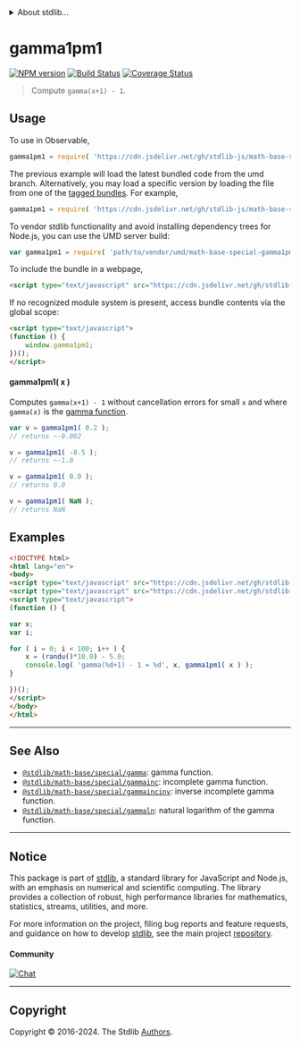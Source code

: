 <!--

@license Apache-2.0

Copyright (c) 2018 The Stdlib Authors.

Licensed under the Apache License, Version 2.0 (the "License");
you may not use this file except in compliance with the License.
You may obtain a copy of the License at

   http://www.apache.org/licenses/LICENSE-2.0

Unless required by applicable law or agreed to in writing, software
distributed under the License is distributed on an "AS IS" BASIS,
WITHOUT WARRANTIES OR CONDITIONS OF ANY KIND, either express or implied.
See the License for the specific language governing permissions and
limitations under the License.

-->


<details>
  <summary>
    About stdlib...
  </summary>
  <p>We believe in a future in which the web is a preferred environment for numerical computation. To help realize this future, we've built stdlib. stdlib is a standard library, with an emphasis on numerical and scientific computation, written in JavaScript (and C) for execution in browsers and in Node.js.</p>
  <p>The library is fully decomposable, being architected in such a way that you can swap out and mix and match APIs and functionality to cater to your exact preferences and use cases.</p>
  <p>When you use stdlib, you can be absolutely certain that you are using the most thorough, rigorous, well-written, studied, documented, tested, measured, and high-quality code out there.</p>
  <p>To join us in bringing numerical computing to the web, get started by checking us out on <a href="https://github.com/stdlib-js/stdlib">GitHub</a>, and please consider <a href="https://opencollective.com/stdlib">financially supporting stdlib</a>. We greatly appreciate your continued support!</p>
</details>

# gamma1pm1

[![NPM version][npm-image]][npm-url] [![Build Status][test-image]][test-url] [![Coverage Status][coverage-image]][coverage-url] <!-- [![dependencies][dependencies-image]][dependencies-url] -->

> Compute `gamma(x+1) - 1`.



<section class="usage">

## Usage

To use in Observable,

```javascript
gamma1pm1 = require( 'https://cdn.jsdelivr.net/gh/stdlib-js/math-base-special-gamma1pm1@umd/browser.js' )
```
The previous example will load the latest bundled code from the umd branch. Alternatively, you may load a specific version by loading the file from one of the [tagged bundles](https://github.com/stdlib-js/math-base-special-gamma1pm1/tags). For example,

```javascript
gamma1pm1 = require( 'https://cdn.jsdelivr.net/gh/stdlib-js/math-base-special-gamma1pm1@v0.2.0-umd/browser.js' )
```

To vendor stdlib functionality and avoid installing dependency trees for Node.js, you can use the UMD server build:

```javascript
var gamma1pm1 = require( 'path/to/vendor/umd/math-base-special-gamma1pm1/index.js' )
```

To include the bundle in a webpage,

```html
<script type="text/javascript" src="https://cdn.jsdelivr.net/gh/stdlib-js/math-base-special-gamma1pm1@umd/browser.js"></script>
```

If no recognized module system is present, access bundle contents via the global scope:

```html
<script type="text/javascript">
(function () {
    window.gamma1pm1;
})();
</script>
```

#### gamma1pm1( x )

Computes `gamma(x+1) - 1` without cancellation errors for small `x` and where `gamma(x)` is the [gamma function][@stdlib/math/base/special/gamma].

```javascript
var v = gamma1pm1( 0.2 );
// returns ~-0.082

v = gamma1pm1( -8.5 );
// returns ~-1.0

v = gamma1pm1( 0.0 );
// returns 0.0

v = gamma1pm1( NaN );
// returns NaN
```

</section>

<!-- /.usage -->

<section class="examples">

## Examples

<!-- eslint no-undef: "error" -->

```html
<!DOCTYPE html>
<html lang="en">
<body>
<script type="text/javascript" src="https://cdn.jsdelivr.net/gh/stdlib-js/random-base-randu@umd/browser.js"></script>
<script type="text/javascript" src="https://cdn.jsdelivr.net/gh/stdlib-js/math-base-special-gamma1pm1@umd/browser.js"></script>
<script type="text/javascript">
(function () {

var x;
var i;

for ( i = 0; i < 100; i++ ) {
    x = (randu()*10.0) - 5.0;
    console.log( 'gamma(%d+1) - 1 = %d', x, gamma1pm1( x ) );
}

})();
</script>
</body>
</html>
```

</section>

<!-- /.examples -->

<!-- Section for related `stdlib` packages. Do not manually edit this section, as it is automatically populated. -->

<section class="related">

* * *

## See Also

-   <span class="package-name">[`@stdlib/math-base/special/gamma`][@stdlib/math/base/special/gamma]</span><span class="delimiter">: </span><span class="description">gamma function.</span>
-   <span class="package-name">[`@stdlib/math-base/special/gammainc`][@stdlib/math/base/special/gammainc]</span><span class="delimiter">: </span><span class="description">incomplete gamma function.</span>
-   <span class="package-name">[`@stdlib/math-base/special/gammaincinv`][@stdlib/math/base/special/gammaincinv]</span><span class="delimiter">: </span><span class="description">inverse incomplete gamma function.</span>
-   <span class="package-name">[`@stdlib/math-base/special/gammaln`][@stdlib/math/base/special/gammaln]</span><span class="delimiter">: </span><span class="description">natural logarithm of the gamma function.</span>

</section>

<!-- /.related -->

<!-- Section for all links. Make sure to keep an empty line after the `section` element and another before the `/section` close. -->


<section class="main-repo" >

* * *

## Notice

This package is part of [stdlib][stdlib], a standard library for JavaScript and Node.js, with an emphasis on numerical and scientific computing. The library provides a collection of robust, high performance libraries for mathematics, statistics, streams, utilities, and more.

For more information on the project, filing bug reports and feature requests, and guidance on how to develop [stdlib][stdlib], see the main project [repository][stdlib].

#### Community

[![Chat][chat-image]][chat-url]

---

## Copyright

Copyright &copy; 2016-2024. The Stdlib [Authors][stdlib-authors].

</section>

<!-- /.stdlib -->

<!-- Section for all links. Make sure to keep an empty line after the `section` element and another before the `/section` close. -->

<section class="links">

[npm-image]: http://img.shields.io/npm/v/@stdlib/math-base-special-gamma1pm1.svg
[npm-url]: https://npmjs.org/package/@stdlib/math-base-special-gamma1pm1

[test-image]: https://github.com/stdlib-js/math-base-special-gamma1pm1/actions/workflows/test.yml/badge.svg?branch=v0.2.0
[test-url]: https://github.com/stdlib-js/math-base-special-gamma1pm1/actions/workflows/test.yml?query=branch:v0.2.0

[coverage-image]: https://img.shields.io/codecov/c/github/stdlib-js/math-base-special-gamma1pm1/main.svg
[coverage-url]: https://codecov.io/github/stdlib-js/math-base-special-gamma1pm1?branch=main

<!--

[dependencies-image]: https://img.shields.io/david/stdlib-js/math-base-special-gamma1pm1.svg
[dependencies-url]: https://david-dm.org/stdlib-js/math-base-special-gamma1pm1/main

-->

[chat-image]: https://img.shields.io/gitter/room/stdlib-js/stdlib.svg
[chat-url]: https://app.gitter.im/#/room/#stdlib-js_stdlib:gitter.im

[stdlib]: https://github.com/stdlib-js/stdlib

[stdlib-authors]: https://github.com/stdlib-js/stdlib/graphs/contributors

[umd]: https://github.com/umdjs/umd
[es-module]: https://developer.mozilla.org/en-US/docs/Web/JavaScript/Guide/Modules

[deno-url]: https://github.com/stdlib-js/math-base-special-gamma1pm1/tree/deno
[deno-readme]: https://github.com/stdlib-js/math-base-special-gamma1pm1/blob/deno/README.md
[umd-url]: https://github.com/stdlib-js/math-base-special-gamma1pm1/tree/umd
[umd-readme]: https://github.com/stdlib-js/math-base-special-gamma1pm1/blob/umd/README.md
[esm-url]: https://github.com/stdlib-js/math-base-special-gamma1pm1/tree/esm
[esm-readme]: https://github.com/stdlib-js/math-base-special-gamma1pm1/blob/esm/README.md
[branches-url]: https://github.com/stdlib-js/math-base-special-gamma1pm1/blob/main/branches.md

<!-- <related-links> -->

[@stdlib/math/base/special/gamma]: https://github.com/stdlib-js/math-base-special-gamma/tree/umd

[@stdlib/math/base/special/gammainc]: https://github.com/stdlib-js/math-base-special-gammainc/tree/umd

[@stdlib/math/base/special/gammaincinv]: https://github.com/stdlib-js/math-base-special-gammaincinv/tree/umd

[@stdlib/math/base/special/gammaln]: https://github.com/stdlib-js/math-base-special-gammaln/tree/umd

<!-- </related-links> -->

</section>

<!-- /.links -->
